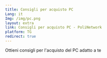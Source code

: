 ```yaml
---
title: Consigli per acquisto PC
Lang: it
Img: /img/pc.png
layout: extra
link: Consigli per acquisto PC - PoliNetwork
platform: TG
redirect: true
---
```

Ottieni consigli per l'acquisto del PC adatto a te